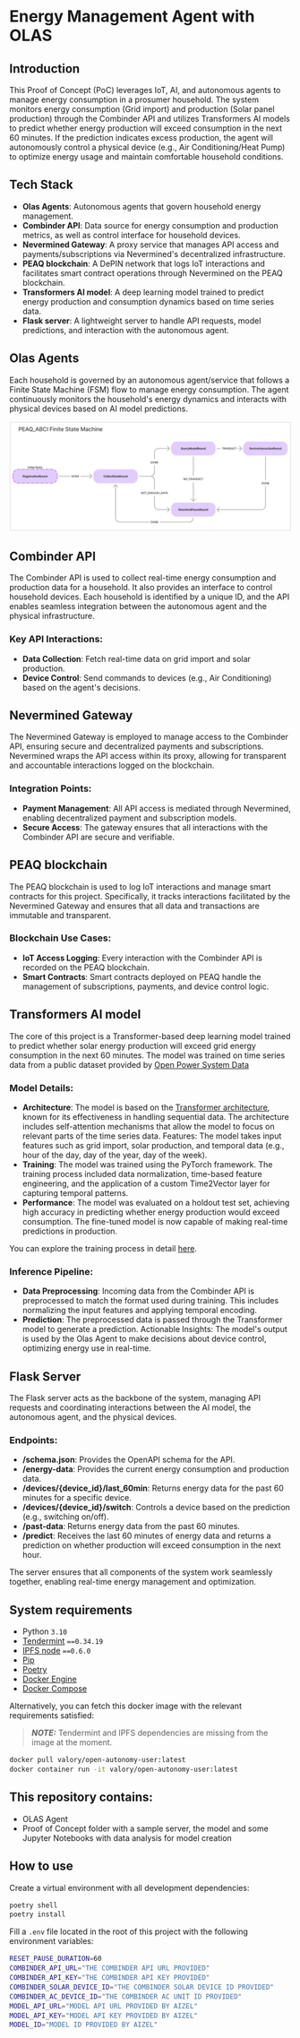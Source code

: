 # Energy Management Agent with OLAS

## Introduction

This Proof of Concept (PoC) leverages IoT, AI, and autonomous agents to manage energy consumption in a prosumer household. The system monitors energy consumption (Grid import) and production (Solar panel production) through the Combinder API and utilizes Transformers AI models to predict whether energy production will exceed consumption in the next 60 minutes. If the prediction indicates excess production, the agent will autonomously control a physical device (e.g., Air Conditioning/Heat Pump) to optimize energy usage and maintain comfortable household conditions.

## Tech Stack
- **Olas Agents**: Autonomous agents that govern household energy management.
- **Combinder API**: Data source for energy consumption and production metrics, as well as control interface for household devices.
- **Nevermined Gateway**: A proxy service that manages API access and payments/subscriptions via Nevermined's decentralized infrastructure.
- **PEAQ blockchain**: A DePIN network that logs IoT interactions and facilitates smart contract operations through Nevermined on the PEAQ blockchain.
- **Transformers AI model**: A deep learning model trained to predict energy production and consumption dynamics based on time series data.
- **Flask server**: A lightweight server to handle API requests, model predictions, and interaction with the autonomous agent.

## Olas Agents

Each household is governed by an autonomous agent/service that follows a Finite State Machine (FSM) flow to manage energy consumption. The agent continuously monitors the household's energy dynamics and interacts with physical devices based on AI model predictions.

![plot](./images/fsm_diagram.png)

## Combinder API

The Combinder API is used to collect real-time energy consumption and production data for a household. It also provides an interface to control household devices. Each household is identified by a unique ID, and the API enables seamless integration between the autonomous agent and the physical infrastructure.

### Key API Interactions:
- **Data Collection**: Fetch real-time data on grid import and solar production.
- **Device Control**: Send commands to devices (e.g., Air Conditioning) based on the agent's decisions.

## Nevermined Gateway

The Nevermined Gateway is employed to manage access to the Combinder API, ensuring secure and decentralized payments and subscriptions. Nevermined wraps the API access within its proxy, allowing for transparent and accountable interactions logged on the blockchain.

### Integration Points:
- **Payment Management**: All API access is mediated through Nevermined, enabling decentralized payment and subscription models.
- **Secure Access**: The gateway ensures that all interactions with the Combinder API are secure and verifiable.

## PEAQ blockchain

The PEAQ blockchain is used to log IoT interactions and manage smart contracts for this project. Specifically, it tracks interactions facilitated by the Nevermined Gateway and ensures that all data and transactions are immutable and transparent.

### Blockchain Use Cases:
- **IoT Access Logging**: Every interaction with the Combinder API is recorded on the PEAQ blockchain.
- **Smart Contracts**: Smart contracts deployed on PEAQ handle the management of subscriptions, payments, and device control logic.

## Transformers AI model

The core of this project is a Transformer-based deep learning model trained to predict whether solar energy production will exceed grid energy consumption in the next 60 minutes. The model was trained on time series data from a public dataset provided by [Open Power System Data](https://data.open-power-system-data.org/household_data/)

### Model Details:
- **Architecture**: The model is based on the [Transformer architecture](https://arxiv.org/abs/1706.03762), known for its effectiveness in handling sequential data. The architecture includes self-attention mechanisms that allow the model to focus on relevant parts of the time series data.
Features: The model takes input features such as grid import, solar production, and temporal data (e.g., hour of the day, day of the year, day of the week).
- **Training**: The model was trained using the PyTorch framework. The training process included data normalization, time-based feature engineering, and the application of a custom Time2Vector layer for capturing temporal patterns.
- **Performance**: The model was evaluated on a holdout test set, achieving high accuracy in predicting whether energy production would exceed consumption. The fine-tuned model is now capable of making real-time predictions in production.

You can explore the training process in detail [here](https://github.com/keyko-io/olas-energy-management-agents/blob/main/PoC/notebooks/TRANSFORMER%20-%20Energy%20Consumption%20-%20PyTorch.ipynb).

### Inference Pipeline:
- **Data Preprocessing**: Incoming data from the Combinder API is preprocessed to match the format used during training. This includes normalizing the input features and applying temporal encoding.
- **Prediction**: The preprocessed data is passed through the Transformer model to generate a prediction.
Actionable Insights: The model's output is used by the Olas Agent to make decisions about device control, optimizing energy use in real-time.

## Flask Server
The Flask server acts as the backbone of the system, managing API requests and coordinating interactions between the AI model, the autonomous agent, and the physical devices.

### Endpoints:
- **/schema.json**: Provides the OpenAPI schema for the API.
- **/energy-data**: Provides the current energy consumption and production data.
- **/devices/{device_id}/last_60min**: Returns energy data for the past 60 minutes for a specific device.
- **/devices/{device_id}/switch**: Controls a device based on the prediction (e.g., switching on/off).
- **/past-data**: Returns energy data from the past 60 minutes.
- **/predict**: Receives the last 60 minutes of energy data and returns a prediction on whether production will exceed consumption in the next hour.

The server ensures that all components of the system work seamlessly together, enabling real-time energy management and optimization.

## System requirements

- Python `3.10`
- [Tendermint](https://docs.tendermint.com/v0.34/introduction/install.html) `==0.34.19`
- [IPFS node](https://docs.ipfs.io/install/command-line/#official-distributions) `==0.6.0`
- [Pip](https://pip.pypa.io/en/stable/installation/)
- [Poetry](https://python-poetry.org/)
- [Docker Engine](https://docs.docker.com/engine/install/)
- [Docker Compose](https://docs.docker.com/compose/install/)

Alternatively, you can fetch this docker image with the relevant requirements satisfied:

> **_NOTE:_**  Tendermint and IPFS dependencies are missing from the image at the moment.

```bash
docker pull valory/open-autonomy-user:latest
docker container run -it valory/open-autonomy-user:latest
```

## This repository contains:
 - OLAS Agent
 - Proof of Concept folder with a sample server, the model and some Jupyter Notebooks with data analysis for model creation

## How to use

Create a virtual environment with all development dependencies:

```bash
poetry shell
poetry install
```

Fill a `.env` file located in the root of this project with the following environment variables:

```bash
RESET_PAUSE_DURATION=60
COMBINDER_API_URL="THE COMBINDER API URL PROVIDED"
COMBINDER_API_KEY="THE COMBINDER API KEY PROVIDED"
COMBINDER_SOLAR_DEVICE_ID="THE COMBINDER SOLAR DEVICE ID PROVIDED"
COMBINDER_AC_DEVICE_ID="THE COMBINDER AC UNIT ID PROVIDED"
MODEL_API_URL="MODEL API URL PROVIDED BY AIZEL"
MODEL_API_KEY="MODEL API KEY PROVIDED BY AIZEL"
MODEL_ID="MODEL ID PROVIDED BY AIZEL"
```